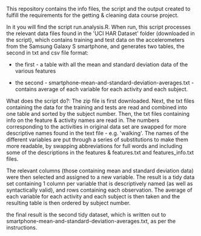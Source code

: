 This repository contains the info files, the script and the output created to fulfill the requirements for the getting & cleaning data course project.

In it you will find the script run.analysis.R. When run, this script processes the relevant data files found in the 'UCI HAR Dataset' folder (downloaded in the script), which contains training and test data on the accelerometers from the Samsung Galaxy S smartphone, and generates two tables, the second in txt and csv file format:

- the first - a table with all the mean and standard deviation data of the various features

- the second - smartphone-mean-and-standard-deviation-averages.txt - contains average of each variable for each activity and each subject.

What does the script do?:
The zip file is first downloaded. Next, the txt files containing the data for the training and tests are read and combined into one table and sorted by the subject number. Then, the txt files containing info on the feature & activity names are read in. The numbers corresponding to the activities in original data set are swapped for more descriptive names found in the text file - e.g. 'walking'. The names of the different variables are put through a series of substitutions to make them more readable, by swapping abbreviations for full words and including some of the descriptions in the features & features.txt and features_info.txt files.

The relevant columns (those containing mean and standard deviation data) were then selected and assigned to a new variable. The result is a tidy data set containing 1 column per variable that is descriptively named (as well as syntactically valid), and rows containing each observation. The average of each variable for each activity and each subject is then taken and the resulting table is then ordered by subject number.

the final result is the second tidy dataset, which is written out to smartphone-mean-and-standard-deviation-averages.txt, as per the instructions.





